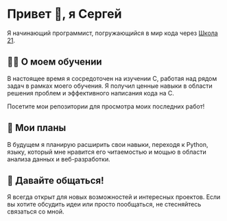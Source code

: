 # Привет 👋, я Сергей
Я начинающий программист, погружающийся в мир кода через [Школа 21](https://21-school.ru). 

## 👨‍💻 О моем обучении
В настоящее время я сосредоточен на изучении C, работая над рядом задач в рамках моего обучения. Я получил ценные навыки в области решения проблем и эффективного написания кода на С.

Посетите мои репозитории для просмотра моих последних работ!

## 🌱 Мои планы
В будущем я планирую расширить свои навыки, переходя к Python, языку, который мне нравится его читаемостью и мощью в области анализа данных и веб-разработки.

## 💬 Давайте общаться!
Я всегда открыт для новых возможностей и интересных проектов. Если вы хотите обсудить идеи или просто пообщаться, не стесняйтесь связаться со мной.
